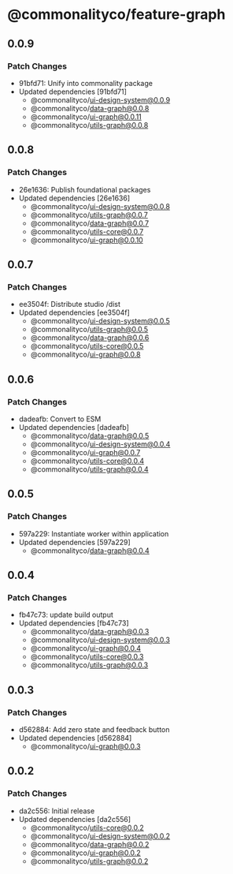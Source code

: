 # @commonalityco/feature-graph

## 0.0.9

### Patch Changes

- 91bfd71: Unify into commonality package
- Updated dependencies [91bfd71]
  - @commonalityco/ui-design-system@0.0.9
  - @commonalityco/data-graph@0.0.8
  - @commonalityco/ui-graph@0.0.11
  - @commonalityco/utils-graph@0.0.8

## 0.0.8

### Patch Changes

- 26e1636: Publish foundational packages
- Updated dependencies [26e1636]
  - @commonalityco/ui-design-system@0.0.8
  - @commonalityco/utils-graph@0.0.7
  - @commonalityco/data-graph@0.0.7
  - @commonalityco/utils-core@0.0.7
  - @commonalityco/ui-graph@0.0.10

## 0.0.7

### Patch Changes

- ee3504f: Distribute studio /dist
- Updated dependencies [ee3504f]
  - @commonalityco/ui-design-system@0.0.5
  - @commonalityco/utils-graph@0.0.5
  - @commonalityco/data-graph@0.0.6
  - @commonalityco/utils-core@0.0.5
  - @commonalityco/ui-graph@0.0.8

## 0.0.6

### Patch Changes

- dadeafb: Convert to ESM
- Updated dependencies [dadeafb]
  - @commonalityco/data-graph@0.0.5
  - @commonalityco/ui-design-system@0.0.4
  - @commonalityco/ui-graph@0.0.7
  - @commonalityco/utils-core@0.0.4
  - @commonalityco/utils-graph@0.0.4

## 0.0.5

### Patch Changes

- 597a229: Instantiate worker within application
- Updated dependencies [597a229]
  - @commonalityco/data-graph@0.0.4

## 0.0.4

### Patch Changes

- fb47c73: update build output
- Updated dependencies [fb47c73]
  - @commonalityco/data-graph@0.0.3
  - @commonalityco/ui-design-system@0.0.3
  - @commonalityco/ui-graph@0.0.4
  - @commonalityco/utils-core@0.0.3
  - @commonalityco/utils-graph@0.0.3

## 0.0.3

### Patch Changes

- d562884: Add zero state and feedback button
- Updated dependencies [d562884]
  - @commonalityco/ui-graph@0.0.3

## 0.0.2

### Patch Changes

- da2c556: Initial release
- Updated dependencies [da2c556]
  - @commonalityco/utils-core@0.0.2
  - @commonalityco/ui-design-system@0.0.2
  - @commonalityco/data-graph@0.0.2
  - @commonalityco/ui-graph@0.0.2
  - @commonalityco/utils-graph@0.0.2
